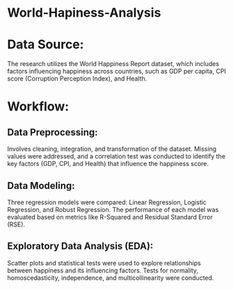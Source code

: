 # World-Hapiness-Analysis


# Data Source:
The research utilizes the World Happiness Report dataset, which includes factors influencing happiness across countries, such as GDP per capita, CPI score (Corruption Perception Index), and Health.

# Workflow:
## Data Preprocessing:

Involves cleaning, integration, and transformation of the dataset. Missing values were addressed, and a correlation test was conducted to identify the key factors (GDP, CPI, and Health) that influence the happiness score.

## Data Modeling:

Three regression models were compared: Linear Regression, Logistic Regression, and Robust Regression. The performance of each model was evaluated based on metrics like R-Squared and Residual Standard Error (RSE).

## Exploratory Data Analysis (EDA):

Scatter plots and statistical tests were used to explore relationships between happiness and its influencing factors. Tests for normality, homoscedasticity, independence, and multicollinearity were conducted.
